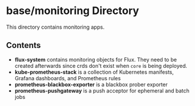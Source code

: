 # base/monitoring Directory

This directory contains monitoring apps.

## Contents

- **flux-system** contains monitoring objects for Flux. They need to be created afterwards since crds don't exist when `core` is being deployed.
- **kube-prometheus-stack** is a collection of Kubernetes manifests, Grafana dashboards, and Prometheus rules
- **prometheus-blackbox-exporter** is a blackbox prober exporter
- **prometheus-pushgateway** is a push acceptor for ephemeral and batch jobs
